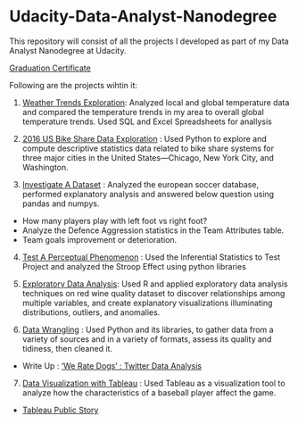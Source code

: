 # Udacity-Data-Analyst-Nanodegree
This repository will consist of all the projects I developed as part of my Data Analyst Nanodegree at Udacity.

[Graduation Certificate](https://github.com/YSAREEN/Udacity-Data-Analyst-Nanodegree/blob/master/Certificate_Nanodegree.pdf)

Following are the projects wihtin it:
1. [Weather Trends Exploration](https://github.com/YSAREEN/Udacity-Data-Analyst-Nanodegree/tree/master/Explore%20Weather%20Trend): Analyzed local and global temperature data and compared the temperature trends in my area to overall global temperature trends. Used SQL and Excel Spreadsheets for anallysis

2. [2016 US Bike Share Data Exploration](https://github.com/YSAREEN/Udacity-Data-Analyst-Nanodegree/tree/master/Explore%20US%20Bikeshare%20Data) : Used Python to explore and compute descriptive statistics data related to bike share systems for three major cities in the United States—Chicago, New York City, and Washington. 

3. [Investigate A Dataset](https://github.com/YSAREEN/Udacity-Data-Analyst-Nanodegree/tree/master/Investigate%20a%20Dataset) : Analyzed the european soccer database, performed explanatory analysis and answered below question using pandas and numpys.
* How many players play with left foot vs right foot?
* Analyze the Defence Aggression statistics in the Team Attributes table.
* Team goals improvement or deterioration.

4. [Test A Perceptual Phenomenon](https://github.com/YSAREEN/Udacity-Data-Analyst-Nanodegree/tree/master/Test%20a%20perceptual%20Phenomenon) : Used the Inferential Statistics to Test Project and analyzed the Stroop Effect using python libraries

5. [Exploratory Data Analysis](https://github.com/YSAREEN/Udacity-Data-Analyst-Nanodegree/tree/master/Wine%20Quality%20-%20Final%20Project): Used R and applied exploratory data analysis techniques on red wine quality dataset to discover relationships among multiple variables, and create explanatory visualizations illuminating distributions, outliers, and anomalies.

6. [Data Wrangling](https://github.com/YSAREEN/Udacity-Data-Analyst-Nanodegree/tree/master/Wrangle%20and%20Analyze%20Data) : Used Python and its libraries, to gather data from a variety of sources and in a variety of formats, assess its quality and tidiness, then cleaned it. 
* Write Up : [‘We Rate Dogs’ : Twitter Data Analysis](https://github.com/YSAREEN/Udacity-Data-Analyst-Nanodegree/blob/master/Wrangle%20and%20Analyze%20Data/wrangle_report.pdf)

7. [Data Visualization with Tableau](https://github.com/YSAREEN/Udacity-Data-Analyst-Nanodegree/tree/master/Data%20Story%20Telling%20-%20Tableau%20Project) : Used Tableau as a visualization tool to analyze how the characteristics of a baseball player affect the game.
* [Tableau Public Story](https://public.tableau.com/profile/yukti6154#!/vizhome/BaseballDataAnalysis-Story1/Story1)
